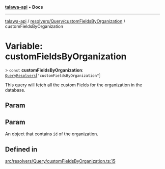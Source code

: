 [**talawa-api**](../../../../README.md) • **Docs**

***

[talawa-api](../../../../modules.md) / [resolvers/Query/customFieldsByOrganization](../README.md) / customFieldsByOrganization

# Variable: customFieldsByOrganization

\> `const` **customFieldsByOrganization**: [`QueryResolvers`](../../../../types/generatedGraphQLTypes/type-aliases/QueryResolvers.md)\[`"customFieldsByOrganization"`\]

This query will fetch all the custom Fields for the organization in the database.

## Param

## Param

An object that contains `id` of the organization.

## Defined in

[src/resolvers/Query/customFieldsByOrganization.ts:15](https://github.com/PalisadoesFoundation/talawa-api/blob/1f38da5423898626c6ebfa24896a9c3d008195c6/src/resolvers/Query/customFieldsByOrganization.ts#L15)
